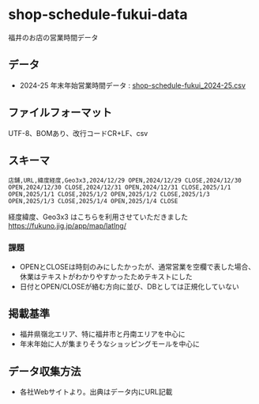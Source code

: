 # shop-schedule-fukui-data
福井のお店の営業時間データ
## データ
* 2024-25 年末年始営業時間データ :  [shop-schedule-fukui_2024-25.csv](./shop-schedule-fukui_2024-25.csv)
## ファイルフォーマット
UTF-8、BOMあり、改行コードCR+LF、csv
## スキーマ
```
店舗,URL,緯度経度,Geo3x3,2024/12/29 OPEN,2024/12/29 CLOSE,2024/12/30 OPEN,2024/12/30 CLOSE,2024/12/31 OPEN,2024/12/31 CLOSE,2025/1/1 OPEN,2025/1/1 CLOSE,2025/1/2 OPEN,2025/1/2 CLOSE,2025/1/3 OPEN,2025/1/3 CLOSE,2025/1/4 OPEN,2025/1/4 CLOSE
```
経度緯度、Geo3x3 はこちらを利用させていただきました https://fukuno.jig.jp/app/map/latlng/
### 課題
* OPENとCLOSEは時刻のみにしたかったが、通常営業を空欄で表した場合、休業はテキストがわかりやすかったためテキストにした
* 日付とOPEN/CLOSEが絡む方向に並び、DBとしては正規化していない
## 掲載基準
* 福井県嶺北エリア、特に福井市と丹南エリアを中心に
* 年末年始に人が集まりそうなショッピングモールを中心に
## データ収集方法
* 各社Webサイトより。出典はデータ内にURL記載
